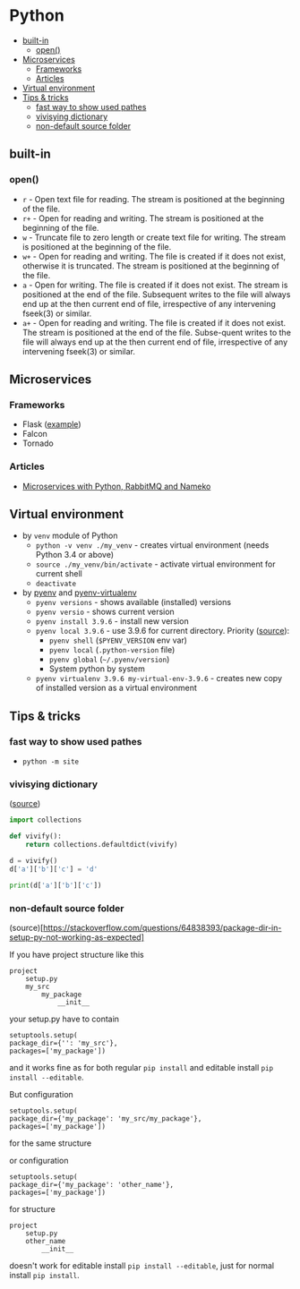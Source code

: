 # Python

<!-- MarkdownTOC autolink="true" lowercase="all" uri_encoding="false" -->

- [built-in](#built-in)
    - [open\(\)](#open)
- [Microservices](#microservices)
    - [Frameworks](#frameworks)
    - [Articles](#articles)
- [Virtual environment](#virtual-environment)
- [Tips & tricks](#tips--tricks)
    - [fast way to show used pathes](#fast-way-to-show-used-pathes)
    - [vivisying dictionary](#vivisying-dictionary)
    - [non-default source folder](#non-default-source-folder)

<!-- /MarkdownTOC -->


## built-in

### open()

- `r` - Open text file for reading. The stream is positioned at the beginning of the file.
- `r+` - Open for reading and writing. The stream is positioned at the beginning of the file.
- `w` - Truncate file to zero length or create text file for writing.
The stream is positioned at the beginning of the file.
- `w+` - Open for reading and writing.
The file is created if it does not exist, otherwise it is truncated.
The stream is positioned at the beginning of the file.
- `a` - Open for writing. The file is created if it does not exist.
The stream is positioned at the end of the file.
Subsequent writes to the file will always end up at the then current end of file,
irrespective of any intervening fseek(3) or similar.
- `a+` - Open for reading and writing.
The file is created if it does not exist.
The stream is positioned at the end of the file.
Subse-quent writes to the file will always end up at the then current end of file,
irrespective of any intervening fseek(3) or similar.



## Microservices

### Frameworks
- Flask ([example](http://eax.me/python-flask/))
- Falcon
- Tornado


### Articles
- [Microservices with Python, RabbitMQ and Nameko](http://brunorocha.org/python/microservices-with-python-rabbitmq-and-nameko.html)


## Virtual environment

- by `venv` module of Python
    - `python -v venv ./my_venv` - creates virtual environment (needs Python 3.4 or above)
    - `source ./my_venv/bin/activate` - activate virtual environment for current shell
    - `deactivate`
- by [pyenv](/it/app/pyenc.md) and [pyenv-virtualenv](https://github.com/pyenv/pyenv-virtualenv)
    - `pyenv versions` - shows available (installed) versions
    - `pyenv versio` - shows current version
    - `pyenv install 3.9.6` - install new version
    - `pyenv local 3.9.6` - use 3.9.6 for current directory. 
    Priority ([source](https://realpython.com/intro-to-pyenv/)): 
        - `pyenv shell` (`$PYENV_VERSION` env var)
        - `pyenv local` (`.python-version` file)
        - `pyenv global` (`~/.pyenv/version`)
        - System python by system
    - `pyenv virtualenv 3.9.6 my-virtual-env-3.9.6` - creates new copy of installed version as a virtual environment


## Tips & tricks


### fast way to show used pathes

- `python -m site`


### vivisying dictionary

([source](http://robb.re/notes/2015-02-09-pyramid-traversal.html))

```python
import collections

def vivify():
    return collections.defaultdict(vivify)

d = vivify()
d['a']['b']['c'] = 'd'

print(d['a']['b']['c'])
```


### non-default source folder

(source)[https://stackoverflow.com/questions/64838393/package-dir-in-setup-py-not-working-as-expected]

If you have project structure like this

```
project
    setup.py
    my_src
        my_package
            __init__
```

your setup.py have to contain

```
setuptools.setup(
package_dir={'': 'my_src'},
packages=['my_package'])
```

and it works fine as for both regular `pip install` and editable install `pip install --editable`.


But configuration 

```
setuptools.setup(
package_dir={'my_package': 'my_src/my_package'},
packages=['my_package'])
```

for the same structure 

or configuration 

```
setuptools.setup(
package_dir={'my_package': 'other_name'},
packages=['my_package'])
```

for structure

```
project
    setup.py
    other_name
        __init__
```

doesn't work for editable install `pip install --editable`, just for normal install `pip install`.

